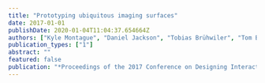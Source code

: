 ```yaml
---
title: "Prototyping ubiquitous imaging surfaces"
date: 2017-01-01
publishDate: 2020-01-04T11:04:37.654664Z
authors: ["Kyle Montague", "Daniel Jackson", "Tobias Brühwiler", "Tom Bartindale", "Gerard Wilkinson", "Patrick Olivier", "Otmar Hilliges", "Thomas Ploetz"]
publication_types: ["1"]
abstract: ""
featured: false
publication: "*Proceedings of the 2017 Conference on Designing Interactive Systems*"
---
```


